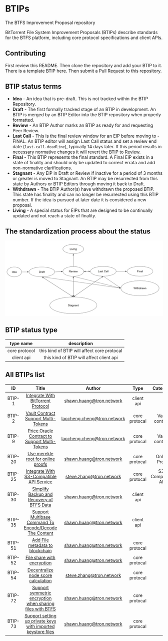 # BTIPs

The BTFS Improvement Proposal repository

BitTorrent File System Improvement Proposals (BTIPs) describe standards for the BTFS platform, including core protocol specifications and client APIs.

## Contributing

First review this README. Then clone the repository and add your BTIP to it. There is a template BTIP here. Then submit a Pull Request to this repository.

## BTIP status terms

- **Idea** - An idea that is pre-draft. This is not tracked within the BTIP Repository.
- **Draft** - The first formally tracked stage of an BTIP in development. An BTIP is merged by an BTIP Editor into the BTIP repository when properly formatted.
- **Review** - An BTIP Author marks an BTIP as ready for and requesting Peer Review.
- **Last Call** - This is the final review window for an EIP before moving to - FINAL. An BTIP editor will assign Last Call status and set a review end date (`last-call-deadline`), typically 14 days later. If this period results in necessary normative changes it will revert the BTIP to Review.
- **Final** - This BTIP represents the final standard. A Final EIP exists in a state of finality and should only be updated to correct errata and add non-normative clarifications.
- **Stagnant** - Any EIP in Draft or Review if inactive for a period of 3 months or greater is moved to Stagnant. An BTIP may be resurrected from this state by Authors or BTIP Editors through moving it back to Draft.
- **Withdrawn** - The BTIP Author(s) have withdrawn the proposed BTIP. This state has finality and can no longer be resurrected using this BTIP number. If the idea is pursued at later date it is considered a new proposal.
- **Living** - A special status for EIPs that are designed to be continually updated and not reach a state of finality.

## The standardization process about the status

![This is the process about the status](BTIP-process-update.jpeg)

## BTIP status type

| type name |     description |
| :--: | :-------: |
| core protocol  | this kind of BTIP will affect core protocal |
| client api  | this kind of BTIP will affect client api |

## All BTIPs list

|   ID    |                              Title                               |            Author             |     Type      |     Category      | Status |
|:-------:|:----------------------------------------------------------------:|:-----------------------------:|:-------------:|:-----------------:|:------:|
| BTIP-1  |      [Integrate With BitTorrent Protocol](BTIPS/BTIP-1.md)       |  <shawn.huang@tron.network>   |  client api   |                   | Living |
| BTIP-2  |      [Vault Contract Support Multi-Tokens](BTIPS/BTIP-2.md)      | <laocheng.cheng@tron.network> | core protocal |  Vault contract   | Final  |
| BTIP-9  | [Price Oracle Contract to Support Multi-Tokens](BTIPS/BTIP-9.md) | <laocheng.cheng@tron.network> | core protocal |  Vault contract   | Final  |
| BTIP-20 |      [Use merekle root for online proofs](BTIPS/BTIP-20.md)      |  <shawn.huang@tron.network>   | core protocal |   Online Proof    | Final  |
| BTIP-25 |   [Integrate With S3-Compatible API Service](BTIPS/BTIP-25.md)   |  <steve.zhang@tron.network>   | core protocal | S3-Compatible API | Living  |
| BTIP-30 |   [Simplify Backup and Recovery of BTFS Data](BTIPS/BTIP-30.md)   |  <shawn.huang@tron.network>   |  client api   |                     | Final  |
| BTIP-35 |   [Support Multibase Command To Encode/Decode The Content](BTIPS/BTIP-35.md)   |  <shawn.huang@tron.network>   |  client api   |                     | Final  |
| BTIP-51 |   [Add File metadata to blockchain](BTIPS/BTIP-51.md)   |  <shawn.huang@tron.network>   | core protocal |                     | Final  |
| BTIP-52 |   [File share with encryption](BTIPS/BTIP-52.md)   |  <shawn.huang@tron.network>   | core protocal |                     | Final  |
| BTIP-54 |   [Decentralize node score calculation](BTIPS/BTIP-54.md)   |  <steve.zhang@tron.network>   | core protocal |                     | Draft  |
| BTIP-72 |   [Support symmetric encryption when sharing files with BTFS](BTIPS/BTIP-72.md)   |  <shawn.huang@tron.network>   | core protocal |                     | Final  |
| BTIP-73 |   [Support setting up private keys with imported keystore files](BTIPS/BTIP-73.md)   |  <shawn.huang@tron.network>   | core protocal |                     | Final  |

